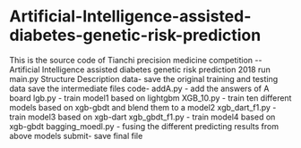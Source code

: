 # Artificial-Intelligence-assisted-diabetes-genetic-risk-prediction
This is the source code of Tianchi precision medicine competition -- Artificial Intelligence assisted diabetes genetic risk prediction 2018
run main.py
Structure Description
data-
	save the original training and testing data
	save the intermediate files
code-
	addA.py - add the answers of A board
	lgb.py - train model1 based on lightgbm
	XGB_10.py - train ten different models based on xgb-gbdt and blend them to a model2 
	xgb_dart_f1.py - train model3 based on xgb-dart
	xgb_gbdt_f1.py - train model4 based on xgb-gbdt
	bagging_moedl.py - fusing the different predicting results from above models
submit-
	save final file
